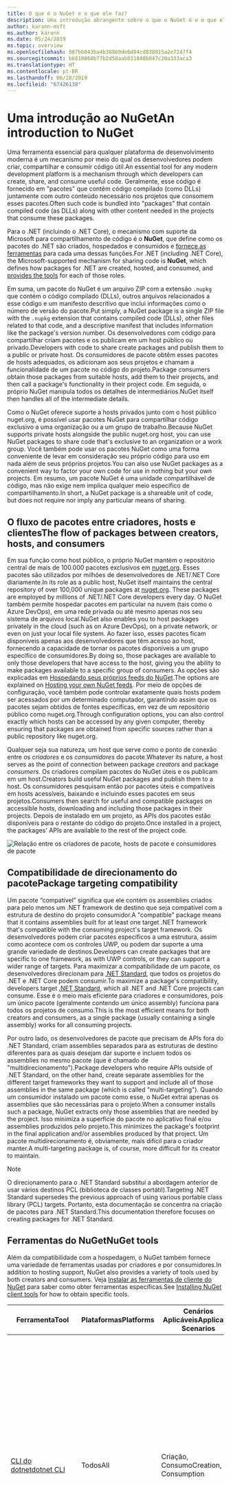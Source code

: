 ```yaml
---
title: O que é o NuGet e o que ele faz?
description: Uma introdução abrangente sobre o que o NuGet é e o que ele faz
author: karann-msft
ms.author: karann
ms.date: 05/24/2019
ms.topic: overview
ms.openlocfilehash: 087bb043ba4b388b9de6d94cd838915a2e7247f4
ms.sourcegitcommit: b6810860b77b2d50aab031040b047c20a333aca3
ms.translationtype: HT
ms.contentlocale: pt-BR
ms.lasthandoff: 06/28/2019
ms.locfileid: "67426138"
---
```

# <a name="an-introduction-to-nuget"></a><span data-ttu-id="0bdef-103">Uma introdução ao NuGet</span><span class="sxs-lookup"><span data-stu-id="0bdef-103">An introduction to NuGet</span></span>

<span data-ttu-id="0bdef-104">Uma ferramenta essencial para qualquer plataforma de desenvolvimento moderna é um mecanismo por meio do qual os desenvolvedores podem criar, compartilhar e consumir código útil.</span><span class="sxs-lookup"><span data-stu-id="0bdef-104">An essential tool for any modern development platform is a mechanism through which developers can create, share, and consume useful code.</span></span> <span data-ttu-id="0bdef-105">Geralmente, esse código é fornecido em "pacotes" que contêm código compilado (como DLLs) juntamente com outro conteúdo necessário nos projetos que consomem esses pacotes.</span><span class="sxs-lookup"><span data-stu-id="0bdef-105">Often such code is bundled into "packages" that contain compiled code (as DLLs) along with other content needed in the projects that consume these packages.</span></span>

<span data-ttu-id="0bdef-106">Para o .NET (incluindo o .NET Core), o mecanismo com suporte da Microsoft para compartilhamento de código é o **NuGet**, que define como os pacotes do .NET são criados, hospedados e consumidos e [fornece as ferramentas](install-nuget-client-tools.md) para cada uma dessas funções.</span><span class="sxs-lookup"><span data-stu-id="0bdef-106">For .NET (including .NET Core), the Microsoft-supported mechanism for sharing code is **NuGet**, which defines how packages for .NET are created, hosted, and consumed, and [provides the tools](install-nuget-client-tools.md) for each of those roles.</span></span>

<span data-ttu-id="0bdef-107">Em suma, um pacote do NuGet é um arquivo ZIP com a extensão `.nupkg` que contém o código compilado (DLLs), outros arquivos relacionados a esse código e um manifesto descritivo que inclui informações como o número de versão do pacote.</span><span class="sxs-lookup"><span data-stu-id="0bdef-107">Put simply, a NuGet package is a single ZIP file with the `.nupkg` extension that contains compiled code (DLLs), other files related to that code, and a descriptive manifest that includes information like the package's version number.</span></span> <span data-ttu-id="0bdef-108">Os desenvolvedores com código para compartilhar criam pacotes e os publicam em um host público ou privado.</span><span class="sxs-lookup"><span data-stu-id="0bdef-108">Developers with code to share create packages and publish them to a public or private host.</span></span> <span data-ttu-id="0bdef-109">Os consumidores de pacote obtêm esses pacotes de hosts adequados, os adicionam aos seus projetos e chamam a funcionalidade de um pacote no código do projeto.</span><span class="sxs-lookup"><span data-stu-id="0bdef-109">Package consumers obtain those packages from suitable hosts, add them to their projects, and then call a package's functionality in their project code.</span></span> <span data-ttu-id="0bdef-110">Em seguida, o próprio NuGet manipula todos os detalhes de intermediários.</span><span class="sxs-lookup"><span data-stu-id="0bdef-110">NuGet itself then handles all of the intermediate details.</span></span>

<span data-ttu-id="0bdef-111">Como o NuGet oferece suporte a hosts privados junto com o host público nuget.org, é possível usar pacotes NuGet para compartilhar código exclusivo a uma organização ou a um grupo de trabalho.</span><span class="sxs-lookup"><span data-stu-id="0bdef-111">Because NuGet supports private hosts alongside the public nuget.org host, you can use NuGet packages to share code that's exclusive to an organization or a work group.</span></span> <span data-ttu-id="0bdef-112">Você também pode usar os pacotes NuGet como uma forma conveniente de levar em consideração seu próprio código para uso em nada além de seus próprios projetos.</span><span class="sxs-lookup"><span data-stu-id="0bdef-112">You can also use NuGet packages as a convenient way to factor your own code for use in nothing but your own projects.</span></span> <span data-ttu-id="0bdef-113">Em resumo, um pacote NuGet é uma unidade compartilhável de código, mas não exige nem implica qualquer meio específico de compartilhamento.</span><span class="sxs-lookup"><span data-stu-id="0bdef-113">In short, a NuGet package is a shareable unit of code, but does not require nor imply any particular means of sharing.</span></span>

## <a name="the-flow-of-packages-between-creators-hosts-and-consumers"></a><span data-ttu-id="0bdef-114">O fluxo de pacotes entre criadores, hosts e clientes</span><span class="sxs-lookup"><span data-stu-id="0bdef-114">The flow of packages between creators, hosts, and consumers</span></span>

<span data-ttu-id="0bdef-115">Em sua função como host público, o próprio NuGet mantém o repositório central de mais de 100.000 pacotes exclusivos em [nuget.org](https://www.nuget.org). Esses pacotes são utilizados por milhões de desenvolvedores de .NET/.NET Core diariamente.</span><span class="sxs-lookup"><span data-stu-id="0bdef-115">In its role as a public host, NuGet itself maintains the central repository of over 100,000 unique packages at [nuget.org](https://www.nuget.org). These packages are employed by millions of .NET/.NET Core developers every day.</span></span> <span data-ttu-id="0bdef-116">O NuGet também permite hospedar pacotes em particular na nuvem (tais como o Azure DevOps), em uma rede privada ou até mesmo apenas nos seu sistema de arquivos local.</span><span class="sxs-lookup"><span data-stu-id="0bdef-116">NuGet also enables you to host packages privately in the cloud (such as on Azure DevOps), on a private network, or even on just your local file system.</span></span> <span data-ttu-id="0bdef-117">Ao fazer isso, esses pacotes ficam disponíveis apenas aos desenvolvedores que têm acesso ao host, fornecendo a capacidade de tornar os pacotes disponíveis a um grupo específico de consumidores.</span><span class="sxs-lookup"><span data-stu-id="0bdef-117">By doing so, those packages are available to only those developers that have access to the host, giving you the ability to make packages available to a specific group of consumers.</span></span> <span data-ttu-id="0bdef-118">As opções são explicadas em [Hospedando seus próprios feeds do NuGet](hosting-packages/overview.md).</span><span class="sxs-lookup"><span data-stu-id="0bdef-118">The options are explained on [Hosting your own NuGet feeds](hosting-packages/overview.md).</span></span> <span data-ttu-id="0bdef-119">Por meio de opções de configuração, você também pode controlar exatamente quais hosts podem ser acessados por um determinado computador, garantindo assim que os pacotes sejam obtidos de fontes específicas, em vez de um repositório público como nuget.org.</span><span class="sxs-lookup"><span data-stu-id="0bdef-119">Through configuration options, you can also control exactly which hosts can be accessed by any given computer, thereby ensuring that packages are obtained from specific sources rather than a public repository like nuget.org.</span></span>

<span data-ttu-id="0bdef-120">Qualquer seja sua natureza, um host que serve como o ponto de conexão entre os *criadores* e os *consumidores* do pacote.</span><span class="sxs-lookup"><span data-stu-id="0bdef-120">Whatever its nature, a host serves as the point of connection between package *creators* and package *consumers*.</span></span> <span data-ttu-id="0bdef-121">Os criadores compilam pacotes do NuGet úteis e os publicam em um host.</span><span class="sxs-lookup"><span data-stu-id="0bdef-121">Creators build useful NuGet packages and publish them to a host.</span></span> <span data-ttu-id="0bdef-122">Os consumidores pesquisam então por pacotes úteis e compatíveis em hosts acessíveis, baixando e incluindo esses pacotes em seus projetos.</span><span class="sxs-lookup"><span data-stu-id="0bdef-122">Consumers then search for useful and compatible packages on accessible hosts, downloading and including those packages in their projects.</span></span> <span data-ttu-id="0bdef-123">Depois de instalado em um projeto, as APIs dos pacotes estão disponíveis para o restante do código do projeto.</span><span class="sxs-lookup"><span data-stu-id="0bdef-123">Once installed in a project, the packages' APIs are available to the rest of the project code.</span></span>

![Relação entre os criadores de pacote, hosts de pacote e consumidores de pacote](media/nuget-roles.png)

## <a name="package-targeting-compatibility"></a><span data-ttu-id="0bdef-125">Compatibilidade de direcionamento do pacote</span><span class="sxs-lookup"><span data-stu-id="0bdef-125">Package targeting compatibility</span></span>

<span data-ttu-id="0bdef-126">Um pacote “compatível” significa que ele contém os assemblies criados para pelo menos um .NET framework de destino que seja compatível com a estrutura de destino do projeto consumidor.</span><span class="sxs-lookup"><span data-stu-id="0bdef-126">A "compatible" package means that it contains assemblies built for at least one target .NET framework that's compatible with the consuming project's target framework.</span></span> <span data-ttu-id="0bdef-127">Os desenvolvedores podem criar pacotes específicos a uma estrutura, assim como acontece com os controles UWP, ou podem dar suporte a uma grande variedade de destinos.</span><span class="sxs-lookup"><span data-stu-id="0bdef-127">Developers can create packages that are specific to one framework, as with UWP controls, or they can support a wider range of targets.</span></span> <span data-ttu-id="0bdef-128">Para maximizar a compatibilidade de um pacote, os desenvolvedores direcionam para [.NET Standard](/dotnet/standard/net-standard), que todos os projetos do .NET e .NET Core podem consumir.</span><span class="sxs-lookup"><span data-stu-id="0bdef-128">To maximize a package's compatibility, developers target [.NET Standard](/dotnet/standard/net-standard), which all .NET and .NET Core projects can consume.</span></span> <span data-ttu-id="0bdef-129">Esse é o meio mais eficiente para criadores e consumidores, pois um único pacote (geralmente contendo um único assembly) funciona para todos os projetos de consumo.</span><span class="sxs-lookup"><span data-stu-id="0bdef-129">This is the most efficient means for both creators and consumers, as a single package (usually containing a single assembly) works for all consuming projects.</span></span>

<span data-ttu-id="0bdef-130">Por outro lado, os desenvolvedores de pacote que precisam de APIs fora do .NET Standard, criam assemblies separados para as estruturas de destino diferentes para as quais desejam dar suporte e incluem todos os assemblies no mesmo pacote (que é chamado de "multidirecionamento").</span><span class="sxs-lookup"><span data-stu-id="0bdef-130">Package developers who require APIs outside of .NET Standard, on the other hand, create separate assemblies for the different target frameworks they want to support and include all of those assemblies in the same package (which is called "multi-targeting").</span></span> <span data-ttu-id="0bdef-131">Quando um consumidor instalado um pacote como esse, o NuGet extrai apenas os assemblies que são necessárias para o projeto.</span><span class="sxs-lookup"><span data-stu-id="0bdef-131">When a consumer installs such a package, NuGet extracts only those assemblies that are needed by the project.</span></span> <span data-ttu-id="0bdef-132">Isso minimiza a superfície do pacote no aplicativo final e/ou assemblies produzidos pelo projeto.</span><span class="sxs-lookup"><span data-stu-id="0bdef-132">This minimizes the package's footprint in the final application and/or assemblies produced by that project.</span></span> <span data-ttu-id="0bdef-133">Um pacote multidirecionamento é, obviamente, mais difícil para o criador manter.</span><span class="sxs-lookup"><span data-stu-id="0bdef-133">A multi-targeting package is, of course, more difficult for its creator to maintain.</span></span>

> [!Note]
> <span data-ttu-id="0bdef-134">O direcionamento para o .NET Standard substitui a abordagem anterior de usar vários destinos PCL (biblioteca de classes portátil).</span><span class="sxs-lookup"><span data-stu-id="0bdef-134">Targeting .NET Standard supersedes the previous approach of using various portable class library (PCL) targets.</span></span> <span data-ttu-id="0bdef-135">Portanto, esta documentação se concentra na criação de pacotes para .NET Standard.</span><span class="sxs-lookup"><span data-stu-id="0bdef-135">This documentation therefore focuses on creating packages for .NET Standard.</span></span>

## <a name="nuget-tools"></a><span data-ttu-id="0bdef-136">Ferramentas do NuGet</span><span class="sxs-lookup"><span data-stu-id="0bdef-136">NuGet tools</span></span>

<span data-ttu-id="0bdef-137">Além da compatibilidade com a hospedagem, o NuGet também fornece uma variedade de ferramentas usadas por criadores e por consumidores.</span><span class="sxs-lookup"><span data-stu-id="0bdef-137">In addition to hosting support, NuGet also provides a variety of tools used by both creators and consumers.</span></span> <span data-ttu-id="0bdef-138">Veja [Instalar as ferramentas de cliente do NuGet](install-nuget-client-tools.md) para saber como obter ferramentas específicas.</span><span class="sxs-lookup"><span data-stu-id="0bdef-138">See [Installing NuGet client tools](install-nuget-client-tools.md) for how to obtain specific tools.</span></span>

| <span data-ttu-id="0bdef-139">Ferramenta</span><span class="sxs-lookup"><span data-stu-id="0bdef-139">Tool</span></span> | <span data-ttu-id="0bdef-140">Plataformas</span><span class="sxs-lookup"><span data-stu-id="0bdef-140">Platforms</span></span> | <span data-ttu-id="0bdef-141">Cenários Aplicáveis</span><span class="sxs-lookup"><span data-stu-id="0bdef-141">Applicable Scenarios</span></span> | <span data-ttu-id="0bdef-142">DESCRIÇÃO</span><span class="sxs-lookup"><span data-stu-id="0bdef-142">Description</span></span> |
| --- | --- | --- | --- |
| [<span data-ttu-id="0bdef-143">CLI do dotnet</span><span class="sxs-lookup"><span data-stu-id="0bdef-143">dotnet CLI</span></span>](consume-packages/install-use-packages-dotnet-cli.md) | <span data-ttu-id="0bdef-144">Todos</span><span class="sxs-lookup"><span data-stu-id="0bdef-144">All</span></span> | <span data-ttu-id="0bdef-145">Criação, Consumo</span><span class="sxs-lookup"><span data-stu-id="0bdef-145">Creation, Consumption</span></span> | <span data-ttu-id="0bdef-146">Ferramenta CLI para bibliotecas .NET Core e .NET Standard, em projetos no estilo SDK que se destinam ao .NET Framework (confira o [atributo do SDK](/dotnet/core/tools/csproj#additions)).</span><span class="sxs-lookup"><span data-stu-id="0bdef-146">CLI tool for .NET Core and .NET Standard libraries, and for SDK-style projects that target .NET Framework (see [SDK attribute](/dotnet/core/tools/csproj#additions)).</span></span> <span data-ttu-id="0bdef-147">Fornece certas funcionalidades da CLI do NuGet diretamente na cadeia de ferramentas do .NET Core.</span><span class="sxs-lookup"><span data-stu-id="0bdef-147">Provides certain NuGet CLI capabilities directly within the .NET Core tool chain.</span></span> <span data-ttu-id="0bdef-148">Assim como ocorre com a CLI do NuGet, a CLI do dotnet não interage com projetos do Visual Studio.</span><span class="sxs-lookup"><span data-stu-id="0bdef-148">As with the NuGet CLI, the dotnet CLI does not interact with Visual Studio projects.</span></span> |
| [<span data-ttu-id="0bdef-149">CLI do nuget.exe</span><span class="sxs-lookup"><span data-stu-id="0bdef-149">nuget.exe CLI</span></span>](consume-packages/install-use-packages-nuget-cli.md) | <span data-ttu-id="0bdef-150">Todos</span><span class="sxs-lookup"><span data-stu-id="0bdef-150">All</span></span> | <span data-ttu-id="0bdef-151">Criação, Consumo</span><span class="sxs-lookup"><span data-stu-id="0bdef-151">Creation, Consumption</span></span> | <span data-ttu-id="0bdef-152">Ferramenta CLI para bibliotecas do .NET Framework e projetos no estilo não SDK que se destinam a bibliotecas do .NET Standard.</span><span class="sxs-lookup"><span data-stu-id="0bdef-152">CLI tool for .NET Framework libraries and non-SDK-style projects that target .NET Standard libraries.</span></span> <span data-ttu-id="0bdef-153">Fornece todos os recursos do NuGet, com alguns comandos de que aplicam especificamente aos criadores de pacote, alguns somente aos consumidores e outros a ambos.</span><span class="sxs-lookup"><span data-stu-id="0bdef-153">Provides all NuGet capabilities, with some commands applying specifically to package creators, some applying only to consumers, and others applying to both.</span></span> <span data-ttu-id="0bdef-154">Por exemplo, os criadores de pacote usam o comando `nuget pack` para criar um pacote de vários assemblies e arquivos relacionados, os consumidores de pacote usam `nuget install` para incluir pacotes em uma pasta do projeto e todos usam `nuget config` para definir as variáveis de configuração do NuGet.</span><span class="sxs-lookup"><span data-stu-id="0bdef-154">For example, package creators use the `nuget pack` command to create a package from various assemblies and related files, package consumers use `nuget install` to include packages in a project folder, and everyone uses `nuget config` to set NuGet configuration variables.</span></span> <span data-ttu-id="0bdef-155">Como uma ferramenta independente de plataforma, a CLI do NuGet não interage com projetos do Visual Studio.</span><span class="sxs-lookup"><span data-stu-id="0bdef-155">As a platform-agnostic tool, the NuGet CLI does not interact with Visual Studio projects.</span></span> |
| [<span data-ttu-id="0bdef-156">Console do gerenciador de pacotes</span><span class="sxs-lookup"><span data-stu-id="0bdef-156">Package Manager Console</span></span>](tools/package-manager-console.md) | <span data-ttu-id="0bdef-157">Visual Studio no Windows</span><span class="sxs-lookup"><span data-stu-id="0bdef-157">Visual Studio on Windows</span></span> | <span data-ttu-id="0bdef-158">Consumo</span><span class="sxs-lookup"><span data-stu-id="0bdef-158">Consumption</span></span> | <span data-ttu-id="0bdef-159">Fornece [comandos do PowerShell](tools/Powershell-Reference.md) para instalar e gerenciar pacotes em projetos do Visual Studio.</span><span class="sxs-lookup"><span data-stu-id="0bdef-159">Provides [PowerShell commands](tools/Powershell-Reference.md) for installing and managing packages in Visual Studio projects.</span></span> |
| [<span data-ttu-id="0bdef-160">Interface do usuário do Gerenciador de Pacotes</span><span class="sxs-lookup"><span data-stu-id="0bdef-160">Package Manager UI</span></span>](tools/package-manager-ui.md) | <span data-ttu-id="0bdef-161">Visual Studio no Windows</span><span class="sxs-lookup"><span data-stu-id="0bdef-161">Visual Studio on Windows</span></span> | <span data-ttu-id="0bdef-162">Consumo</span><span class="sxs-lookup"><span data-stu-id="0bdef-162">Consumption</span></span> | <span data-ttu-id="0bdef-163">Fornece uma IU fácil de usar para instalar e gerenciar pacotes em projetos do Visual Studio.</span><span class="sxs-lookup"><span data-stu-id="0bdef-163">Provides an easy-to-use UI for installing and managing packages in Visual Studio projects.</span></span> |
| [<span data-ttu-id="0bdef-164">Gerenciar a interface do usuário do NuGet</span><span class="sxs-lookup"><span data-stu-id="0bdef-164">Manage NuGet UI</span></span>](/visualstudio/mac/nuget-walkthrough) | <span data-ttu-id="0bdef-165">Visual Studio para Mac</span><span class="sxs-lookup"><span data-stu-id="0bdef-165">Visual Studio for Mac</span></span> | <span data-ttu-id="0bdef-166">Consumo</span><span class="sxs-lookup"><span data-stu-id="0bdef-166">Consumption</span></span> | <span data-ttu-id="0bdef-167">Fornece uma IU fácil de usar para instalar e gerenciar pacotes em projetos do Visual Studio para Mac.</span><span class="sxs-lookup"><span data-stu-id="0bdef-167">Provide an easy-to-use UI for installing and managing packages in Visual Studio for Mac projects.</span></span> |
| [<span data-ttu-id="0bdef-168">MSBuild</span><span class="sxs-lookup"><span data-stu-id="0bdef-168">MSBuild</span></span>](reference/msbuild-targets.md) | <span data-ttu-id="0bdef-169">Windows</span><span class="sxs-lookup"><span data-stu-id="0bdef-169">Windows</span></span> | <span data-ttu-id="0bdef-170">Criação, Consumo</span><span class="sxs-lookup"><span data-stu-id="0bdef-170">Creation, Consumption</span></span> | <span data-ttu-id="0bdef-171">Fornece a capacidade de criar e restaurar os pacotes usados em um projeto diretamente por meio da cadeia de ferramentas do MSBuild.</span><span class="sxs-lookup"><span data-stu-id="0bdef-171">Provides the ability to create packages and restore packages used in a project directly through the MSBuild tool chain.</span></span> |

<span data-ttu-id="0bdef-172">Como você pode ver, as ferramentas do NuGet com as quais você trabalha dependem muito se você está criando ou consumindo pacotes, e a plataforma de trabalho na qual você está trabalhando.</span><span class="sxs-lookup"><span data-stu-id="0bdef-172">As you can see, the NuGet tools you work with depend greatly on whether you're creating, consuming, or publishing packages, and the platform on which you're working.</span></span> <span data-ttu-id="0bdef-173">Os criadores de pacotes normalmente também são consumidores, pois eles aproveitam funcionalidades que existe em outros pacotes do NuGet.</span><span class="sxs-lookup"><span data-stu-id="0bdef-173">Package creators are typically also consumers, as they build on top of functionality that exists in other NuGet packages.</span></span> <span data-ttu-id="0bdef-174">E, é claro, esses pacotes podem, por sua vez, depender de outros.</span><span class="sxs-lookup"><span data-stu-id="0bdef-174">And those packages, of course, may in turn depend on still others.</span></span>

<span data-ttu-id="0bdef-175">Para saber mais, comece com os artigos [Fluxo de trabalho de criação de pacote](create-packages/Overview-and-Workflow.md) e [Fluxo de trabalho de consumo de pacote](consume-packages/Overview-and-Workflow.md).</span><span class="sxs-lookup"><span data-stu-id="0bdef-175">For more information, start with the [Package creation workflow](create-packages/Overview-and-Workflow.md) and [Package consumption workflow](consume-packages/Overview-and-Workflow.md) articles.</span></span>

## <a name="managing-dependencies"></a><span data-ttu-id="0bdef-176">Gerenciamento de dependências</span><span class="sxs-lookup"><span data-stu-id="0bdef-176">Managing dependencies</span></span>

<span data-ttu-id="0bdef-177">A capacidade de aproveitar facilmente o trabalho de outras pessoas é um dos recursos mais poderosos de um sistema de gerenciamento de pacotes.</span><span class="sxs-lookup"><span data-stu-id="0bdef-177">The ability to easily build on the work of others is one of most powerful features of a package management system.</span></span> <span data-ttu-id="0bdef-178">Da mesma forma, grande parte do que o NuGet faz é gerenciar essa árvore de dependência ou “grafo” em nome de um projeto.</span><span class="sxs-lookup"><span data-stu-id="0bdef-178">Accordingly, much of what NuGet does is managing that dependency tree or "graph" on behalf of a project.</span></span> <span data-ttu-id="0bdef-179">Em poucas palavras, você precisa apenas se preocupar com os pacotes que você está usando diretamente em um projeto.</span><span class="sxs-lookup"><span data-stu-id="0bdef-179">Simply said, you need only concern yourself with those packages that you're directly using in a project.</span></span> <span data-ttu-id="0bdef-180">Se algum desses pacotes consumir outros pacotes (o que pode, por sua vez, consumir ainda mais), o NuGet cuidará de todas essas dependências de nível inferior.</span><span class="sxs-lookup"><span data-stu-id="0bdef-180">If any of those packages themselves consume other packages (which can, in turn, consume still others), NuGet takes care of all those down-level dependencies.</span></span>

<span data-ttu-id="0bdef-181">A imagem a seguir mostra um projeto que depende de cinco pacotes, que por sua vez dependem de muitos outros.</span><span class="sxs-lookup"><span data-stu-id="0bdef-181">The following image shows a project that depends on five packages, which in turn depend on a number of others.</span></span>

![Um grafo de dependência NuGet de exemplo para um projeto do .NET](media/dependency-graph.png)

<span data-ttu-id="0bdef-183">Observe que alguns pacotes aparecem várias vezes no grafo de dependência.</span><span class="sxs-lookup"><span data-stu-id="0bdef-183">Notice that some packages appear multiple times in the dependency graph.</span></span> <span data-ttu-id="0bdef-184">Por exemplo, há três consumidores diferentes do pacote B e cada consumidor também pode especificar uma versão diferente do pacote (não mostrado).</span><span class="sxs-lookup"><span data-stu-id="0bdef-184">For example, there are three different consumers of package B, and each consumer might also specify a different version for that package (not shown).</span></span> <span data-ttu-id="0bdef-185">Isso é uma ocorrência comum, especialmente para pacotes amplamente usados.</span><span class="sxs-lookup"><span data-stu-id="0bdef-185">This is a common occurrence, especially for widely-used packages.</span></span> <span data-ttu-id="0bdef-186">Felizmente, o NuGet faz o trabalho duro para determinar exatamente qual versão do Pacote B atende a todos os consumidores.</span><span class="sxs-lookup"><span data-stu-id="0bdef-186">NuGet fortunately does all the hard work to determine exactly which version of package B satisfies all consumers.</span></span> <span data-ttu-id="0bdef-187">Em seguida, o NuGet faz o mesmo para todos os outros pacotes, independente da profundidade do grafo de dependência.</span><span class="sxs-lookup"><span data-stu-id="0bdef-187">NuGet then does the same for all other packages, no matter how deep the dependency graph.</span></span>

<span data-ttu-id="0bdef-188">Para obter mais detalhes sobre como o NuGet executa esse serviço, consulte [Resolução de dependência](consume-packages/dependency-resolution.md).</span><span class="sxs-lookup"><span data-stu-id="0bdef-188">For more details on how NuGet performs this service, see [Dependency resolution](consume-packages/dependency-resolution.md).</span></span>

## <a name="tracking-references-and-restoring-packages"></a><span data-ttu-id="0bdef-189">Rastreando referências e restaurando pacotes</span><span class="sxs-lookup"><span data-stu-id="0bdef-189">Tracking references and restoring packages</span></span>

<span data-ttu-id="0bdef-190">Como projetos podem ser movidos facilmente entre os computadores de desenvolvedor, repositórios de controle do código-fonte, servidores de build e assim por diante, é altamente impraticável manter assemblies binários dos pacotes do NuGet diretamente associados a um projeto.</span><span class="sxs-lookup"><span data-stu-id="0bdef-190">Because projects can easily move between developer computers, source control repositories, build servers, and so forth, it's highly impractical to keep the binary assemblies of NuGet packages directly bound to a project.</span></span> <span data-ttu-id="0bdef-191">Isso tornaria cada cópia do projeto desnecessariamente sobrecarregada (e, assim, desperdiçaria espaço em repositórios de controle do código-fonte).</span><span class="sxs-lookup"><span data-stu-id="0bdef-191">Doing so would make each copy of the project unnecessarily bloated (and thereby waste space in source control repositories).</span></span> <span data-ttu-id="0bdef-192">Também dificultaria muito a atualização de binários de pacote para versões mais recentes, pois as atualizações precisariam ser aplicadas em todas as cópias do projeto.</span><span class="sxs-lookup"><span data-stu-id="0bdef-192">It would also make it very difficult to update package binaries to newer versions as updates would have to be applied across all copies of the project.</span></span>

<span data-ttu-id="0bdef-193">Em vez disso, o NuGet mantém uma lista de referências simples dos pacotes dos quais um projeto depende, incluindo dependências de nível superior e inferior.</span><span class="sxs-lookup"><span data-stu-id="0bdef-193">NuGet instead maintains a simple reference list of the packages upon which a project depends, including both top-level and down-level dependencies.</span></span> <span data-ttu-id="0bdef-194">Ou seja, sempre que você instala um pacote de algum host em um projeto, o NuGet registra o identificador de pacote e o número de versão nesta lista de referência.</span><span class="sxs-lookup"><span data-stu-id="0bdef-194">That is, whenever you install a package from some host into a project, NuGet records the package identifier and version number in the reference list.</span></span> <span data-ttu-id="0bdef-195">(Desinstalar um pacote, é claro, remove-o da lista.) O NuGet, em seguida, fornece um meio para restaurar todos os pacotes referenciados mediante solicitação, conforme descrito em [Restauração do pacote](consume-packages/package-restore.md).</span><span class="sxs-lookup"><span data-stu-id="0bdef-195">(Uninstalling a package, of course, removes it from the list.) NuGet then provides a means to restore all referenced packages upon request, as described on [Package restore](consume-packages/package-restore.md).</span></span>

![Uma lista de referências de NuGet é criada na instalação do pacote e pode ser usada para restaurar os pacotes em outro lugar](media/nuget-restore.png)

<span data-ttu-id="0bdef-197">Com apenas a lista de referência, o NuGet pode, então, reinstalar&mdash;ou seja, *restaurar*&mdash;todos os pacotes de hosts públicos e/ou privados a qualquer momento posteriormente.</span><span class="sxs-lookup"><span data-stu-id="0bdef-197">With only the reference list, NuGet can then reinstall&mdash;that is, *restore*&mdash;all of those packages from public and/or private hosts at any later time.</span></span> <span data-ttu-id="0bdef-198">Ao confirmar um projeto no controle do código-fonte ou compartilhá-lo de alguma outra forma, você inclui apenas a lista de referências e exclui os binários do pacote (veja [Pacotes e controle do código-fonte](consume-packages/packages-and-source-control.md).)</span><span class="sxs-lookup"><span data-stu-id="0bdef-198">When committing a project to source control, or sharing it in some other way, you include only the reference list and exclude any package binaries (see [Packages and source control](consume-packages/packages-and-source-control.md).)</span></span>

<span data-ttu-id="0bdef-199">O computador que recebe um projeto, como um servidor de build obtendo uma cópia do projeto como parte de um sistema de implantação automatizada, simplesmente pede ao NuGet para restaurar as dependências sempre que necessário.</span><span class="sxs-lookup"><span data-stu-id="0bdef-199">The computer that receives a project, such as a build server obtaining a copy of the project as part of an automated deployment system, simply asks NuGet to restore dependencies whenever they're needed.</span></span> <span data-ttu-id="0bdef-200">Sistemas de build como o Azure DevOps fornecem etapas de “restauração do NuGet” para essa finalidade exata.</span><span class="sxs-lookup"><span data-stu-id="0bdef-200">Build systems like Azure DevOps provide "NuGet restore" steps for this exact purpose.</span></span> <span data-ttu-id="0bdef-201">Da mesma forma, quando os desenvolvedores obtêm uma cópia de um projeto (por exemplo, ao clonar um repositório), eles podem invocar um comando como `nuget restore` (CLI do NuGet), `dotnet restore` (CLI do dotnet) ou `Install-Package` (Console do Gerenciador de Pacotes) para obter todos os pacotes necessários.</span><span class="sxs-lookup"><span data-stu-id="0bdef-201">Similarly, when developers obtain a copy of a project (as when cloning a repository), they can invoke command like `nuget restore` (NuGet CLI), `dotnet restore` (dotnet CLI), or `Install-Package` (Package Manager Console) to obtain all the necessary packages.</span></span> <span data-ttu-id="0bdef-202">O Visual Studio, por sua vez, restaura automaticamente os pacotes ao compilar um projeto (contanto que a restauração automática esteja ativada, conforme descrito em [Restauração de pacote](consume-packages/package-restore.md)).</span><span class="sxs-lookup"><span data-stu-id="0bdef-202">Visual Studio, for its part, automatically restores packages when building a project (provided that automatic restore is enabled, as described on [Package restore](consume-packages/package-restore.md)).</span></span>

<span data-ttu-id="0bdef-203">Claramente, a função primária do NuGet, no que diz respeito aos desenvolvedores, é manter essa lista de referência em nome do seu projeto e fornecer os meios para restaurar (e atualizar) com eficiência os pacotes referenciados.</span><span class="sxs-lookup"><span data-stu-id="0bdef-203">Clearly, then, NuGet's primary role where developers are concerned is maintaining that reference list on behalf of your project and providing the means to efficiently restore (and update) those referenced packages.</span></span> <span data-ttu-id="0bdef-204">Essa lista é mantida em um dos dois *formatos de gerenciamento de pacote*, como são chamados:</span><span class="sxs-lookup"><span data-stu-id="0bdef-204">This list is maintained in one of two *package management formats*, as they're called:</span></span>

- <span data-ttu-id="0bdef-205">[PackageReference](consume-packages/package-references-in-project-files.md) (ou "referências de pacote em arquivos de projeto") | *(NuGet 4.0 ou superior)* Mantém uma lista de dependências de nível superior do projeto diretamente no arquivo de projeto, portanto, nenhum arquivo separado é necessário.</span><span class="sxs-lookup"><span data-stu-id="0bdef-205">[PackageReference](consume-packages/package-references-in-project-files.md) (or "package references in project files") | *(NuGet 4.0+)* Maintains a list of a project's top-level dependencies directly within the project file, so no separate file is needed.</span></span> <span data-ttu-id="0bdef-206">Um arquivo associado, `obj/project.assets.json`, é gerado dinamicamente para gerenciar o grafo de dependência geral dos pacotes que um projeto usa juntamente com todas as dependências de nível inferior.</span><span class="sxs-lookup"><span data-stu-id="0bdef-206">An associated file, `obj/project.assets.json`, is dynamically generated to manage the overall dependency graph of the packages that a project uses along with all down-level dependencies.</span></span> <span data-ttu-id="0bdef-207">PackageReference é sempre usado por projetos do .NET Core.</span><span class="sxs-lookup"><span data-stu-id="0bdef-207">PackageReference is always used by .NET Core projects.</span></span>

- <span data-ttu-id="0bdef-208">[`packages.config`](reference/packages-config.md): *(NuGet 1.0 ou posterior)* Um arquivo XML que mantém uma lista plana de todas as dependências do projeto, incluindo as dependências de outros pacotes instalados.</span><span class="sxs-lookup"><span data-stu-id="0bdef-208">[`packages.config`](reference/packages-config.md): *(NuGet 1.0+)* An XML file that maintains a flat list of all dependencies in the project, including the dependencies of other installed packages.</span></span> <span data-ttu-id="0bdef-209">Os pacotes instalados ou restaurados são armazenados em uma pasta `packages`.</span><span class="sxs-lookup"><span data-stu-id="0bdef-209">Installed or restored packages are stored in a `packages` folder.</span></span>

<span data-ttu-id="0bdef-210">Qual formato de gerenciamento de pacotes é aplicado a um projeto depende do tipo de projeto e a versão disponível do NuGet (e/ou Visual Studio).</span><span class="sxs-lookup"><span data-stu-id="0bdef-210">Which package management format is employed in any given project depends on the project type, and the available version of NuGet (and/or Visual Studio).</span></span> <span data-ttu-id="0bdef-211">Para verificar qual formato está sendo usado, simplesmente procure por `packages.config` na raiz do projeto depois de instalar o primeiro pacote.</span><span class="sxs-lookup"><span data-stu-id="0bdef-211">To check what format is being used, simply look for `packages.config` in the project root after installing your first package.</span></span> <span data-ttu-id="0bdef-212">Se você não tiver esse arquivo, procure no arquivo de projeto diretamente por um elemento \<PackageReference\>.</span><span class="sxs-lookup"><span data-stu-id="0bdef-212">If you don't have that file, look in the project file directly for a \<PackageReference\> element.</span></span>

<span data-ttu-id="0bdef-213">Quando você tiver escolha, será recomendável usar PackageReference.</span><span class="sxs-lookup"><span data-stu-id="0bdef-213">When you have a choice, we recommend using PackageReference.</span></span> <span data-ttu-id="0bdef-214">`packages.config` é mantido para fins de legado e não está mais em desenvolvimento ativo.</span><span class="sxs-lookup"><span data-stu-id="0bdef-214">`packages.config` is maintained for legacy purposes and is no longer under active development.</span></span>

> [!Tip]
> <span data-ttu-id="0bdef-215">Vários comandos da CLI do `nuget.exe`, como `nuget install`, não adicionam o pacote automaticamente à lista de referências.</span><span class="sxs-lookup"><span data-stu-id="0bdef-215">Various `nuget.exe` CLI commands, like `nuget install`, do not automatically add the package to the reference list.</span></span> <span data-ttu-id="0bdef-216">A lista é atualizada durante a instalação de um pacote com o Gerenciador de Pacotes do Visual Studio (interface do usuário ou Console) e com a CLI `dotnet.exe`.</span><span class="sxs-lookup"><span data-stu-id="0bdef-216">The list is updated when installing a package with the Visual Studio Package Manager (UI or Console), and with `dotnet.exe` CLI.</span></span>

## <a name="what-else-does-nuget-do"></a><span data-ttu-id="0bdef-217">O que mais o NuGet faz?</span><span class="sxs-lookup"><span data-stu-id="0bdef-217">What else does NuGet do?</span></span>

<span data-ttu-id="0bdef-218">Até agora, você aprendeu as seguintes características do NuGet:</span><span class="sxs-lookup"><span data-stu-id="0bdef-218">So far you've learned the following characteristics of NuGet:</span></span>

- <span data-ttu-id="0bdef-219">O NuGet fornece o repositório central nuget.org com suporte para a hospedagem privada.</span><span class="sxs-lookup"><span data-stu-id="0bdef-219">NuGet provides the central nuget.org repository with support for private hosting.</span></span>
- <span data-ttu-id="0bdef-220">O NuGet fornece as ferramentas que os desenvolvedores precisam para criar, publicar e consumir pacotes.</span><span class="sxs-lookup"><span data-stu-id="0bdef-220">NuGet provides the tools developers need for creating, publishing, and consuming packages.</span></span>
- <span data-ttu-id="0bdef-221">Mais importante, o NuGet mantém uma lista de referência de pacotes usados em um projeto e a capacidade de restaurar e atualizar esses pacotes da lista.</span><span class="sxs-lookup"><span data-stu-id="0bdef-221">Most importantly, NuGet maintains a reference list of packages used in a project and the ability to restore and update those packages from that list.</span></span>

<span data-ttu-id="0bdef-222">Para fazer com que esses processos funcionem com eficiência, o NuGet realiza algumas otimizações nos bastidores.</span><span class="sxs-lookup"><span data-stu-id="0bdef-222">To make these processes work efficiently, NuGet does some behind-the-scenes optimizations.</span></span> <span data-ttu-id="0bdef-223">Particularmente, o NuGet gerencia um cache de pacote e uma pasta de pacotes globais para abreviar a instalação e a reinstalação.</span><span class="sxs-lookup"><span data-stu-id="0bdef-223">Most notably, NuGet manages a package cache and a global packages folder to shortcut installation and reinstallation.</span></span> <span data-ttu-id="0bdef-224">O cache evita o download de um pacote já instalado no computador.</span><span class="sxs-lookup"><span data-stu-id="0bdef-224">The cache avoids downloading a package that's already been installed on the machine.</span></span> <span data-ttu-id="0bdef-225">A pasta de pacotes globais permite que vários projetos compartilhem o mesmo pacote instalado, reduzindo, assim, a superfície geral do NuGet no computador.</span><span class="sxs-lookup"><span data-stu-id="0bdef-225">The global packages folder allows multiple projects to share the same installed package, thereby reducing NuGet's overall footprint on the computer.</span></span> <span data-ttu-id="0bdef-226">As pastas de cache e de pacotes globais também são muito úteis quando você restaura com frequência um grande número de pacotes, como em um servidor de build.</span><span class="sxs-lookup"><span data-stu-id="0bdef-226">The cache and global packages folder are also very helpful when you're frequently restoring a larger number of packages, as on a build server.</span></span> <span data-ttu-id="0bdef-227">Para obter mais detalhes sobre esses mecanismos, confira [Como gerenciar as pastas de pacotes globais e de cache](consume-packages/managing-the-global-packages-and-cache-folders.md).</span><span class="sxs-lookup"><span data-stu-id="0bdef-227">For more details on these mechanisms, see [Managing the global packages and cache folders](consume-packages/managing-the-global-packages-and-cache-folders.md).</span></span>

<span data-ttu-id="0bdef-228">Em um projeto individual, o NuGet gerencia o grafo de dependência geral, que inclui novamente a resolução de múltiplas referências para versões diferentes do mesmo pacote.</span><span class="sxs-lookup"><span data-stu-id="0bdef-228">Within an individual project, NuGet manages the overall dependency graph, which again includes resolving multiple references to different versions of the same package.</span></span> <span data-ttu-id="0bdef-229">É muito comum que um projeto adote uma dependência de um ou mais pacotes que tenham eles próprios as mesmas dependências.</span><span class="sxs-lookup"><span data-stu-id="0bdef-229">It's quite common that a project takes a dependency on one or more packages that themselves have the same dependencies.</span></span> <span data-ttu-id="0bdef-230">Alguns dos pacotes de utilitário mais úteis no nuget.org são utilizados por muitos outros pacotes.</span><span class="sxs-lookup"><span data-stu-id="0bdef-230">Some of the most useful utility packages on nuget.org are employed by many other packages.</span></span> <span data-ttu-id="0bdef-231">No grafo de dependência inteiro, dez, você poderia ter facilmente ter dez referências diferentes para diferentes versões do mesmo pacote.</span><span class="sxs-lookup"><span data-stu-id="0bdef-231">In the entire dependency graph, then, you could easily have ten different references to different versions of the same package.</span></span> <span data-ttu-id="0bdef-232">Para evitar trazer várias versões do pacote para o próprio aplicativo, o NuGet classifica qual versão única pode ser usada por qualquer consumidor.</span><span class="sxs-lookup"><span data-stu-id="0bdef-232">To avoid bringing multiple versions of that package into the application itself, NuGet sorts out which single version can be used by all consumers.</span></span> <span data-ttu-id="0bdef-233">(Para saber mais, confira [Resolução de dependência](consume-packages/dependency-resolution.md).)</span><span class="sxs-lookup"><span data-stu-id="0bdef-233">(For more information, see [Dependency Resolution](consume-packages/dependency-resolution.md).)</span></span>

<span data-ttu-id="0bdef-234">Além disso, o NuGet mantém todas as especificações relacionadas a como os pacotes são estruturados (incluindo [localização](create-packages/creating-localized-packages.md) e [símbolos de depuração](create-packages/symbol-packages.md)) e como eles são referenciados (incluindo [intervalos de versão](reference/package-versioning.md#version-ranges-and-wildcards) e [versões de pré-lançamento](create-packages/prerelease-packages.md)). O NuGet também oferece várias APIs para trabalhar com seus serviços por meio de programação, e fornece suporte para os desenvolvedores que escrevem modelos de projeto e extensões do Visual Studio.</span><span class="sxs-lookup"><span data-stu-id="0bdef-234">Beyond that, NuGet maintains all the specifications related to how packages are structured (including [localization](create-packages/creating-localized-packages.md) and [debug symbols](create-packages/symbol-packages.md)) and how they are referenced (including [version ranges](reference/package-versioning.md#version-ranges-and-wildcards) and [pre-release versions](create-packages/prerelease-packages.md).) NuGet also provides various APIs to work with its services programmatically, and provides support for developers who write Visual Studio extensions and project templates.</span></span>

<span data-ttu-id="0bdef-235">Reserve um tempo para navegar pelo sumário desta documentação e você verá todos esses recursos representados nele, junto com as notas de versão desde o início do NuGet.</span><span class="sxs-lookup"><span data-stu-id="0bdef-235">Take a moment to browse the table of contents for this documentation, and you see all of these capabilities represented there, along with release notes dating back to NuGet's beginnings.</span></span>

## <a name="comments-contributions-and-issues"></a><span data-ttu-id="0bdef-236">Comentários, contribuições e problemas</span><span class="sxs-lookup"><span data-stu-id="0bdef-236">Comments, contributions, and issues</span></span>

<span data-ttu-id="0bdef-237">Por fim, apreciamos muito os comentários e contribuições para essa documentação&mdash;basta selecionar os comandos **Comentários** e **Editar** no tipo de qualquer página, ou visite o [repositório de documentos](https://github.com/NuGet/docs.microsoft.com-nuget/) e a [lista de problemas de documentos](https://github.com/NuGet/docs.microsoft.com-nuget/issues) no GitHub.</span><span class="sxs-lookup"><span data-stu-id="0bdef-237">Finally, we very much welcome comments and contributions to this documentation&mdash;just select the **Feedback** and **Edit** commands on the top of any page, or visit the [docs repository](https://github.com/NuGet/docs.microsoft.com-nuget/) and [docs issue list](https://github.com/NuGet/docs.microsoft.com-nuget/issues) on GitHub.</span></span>

<span data-ttu-id="0bdef-238">Também aceitamos contribuições para o NuGet em si por meio de seus [vários repositórios de GitHub](https://github.com/NuGet/Home); problemas do NuGet podem ser encontrados em [https://github.com/NuGet/home/issues](https://github.com/NuGet/home/issues).</span><span class="sxs-lookup"><span data-stu-id="0bdef-238">We also welcome contributions to NuGet itself through its [various GitHub repositories](https://github.com/NuGet/Home); NuGet issues can be found on [https://github.com/NuGet/home/issues](https://github.com/NuGet/home/issues).</span></span>

<span data-ttu-id="0bdef-239">Aproveite sua experiência com o NuGet.</span><span class="sxs-lookup"><span data-stu-id="0bdef-239">Enjoy your NuGet experience!</span></span>

